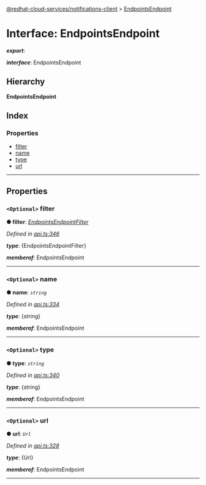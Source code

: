 [@redhat-cloud-services/notifications-client](../README.md) > [EndpointsEndpoint](../interfaces/endpointsendpoint.md)

# Interface: EndpointsEndpoint

*__export__*: 

*__interface__*: EndpointsEndpoint

## Hierarchy

**EndpointsEndpoint**

## Index

### Properties

* [filter](endpointsendpoint.md#filter)
* [name](endpointsendpoint.md#name)
* [type](endpointsendpoint.md#type)
* [url](endpointsendpoint.md#url)

---

## Properties

<a id="filter"></a>

### `<Optional>` filter

**● filter**: *[EndpointsEndpointFilter](endpointsendpointfilter.md)*

*Defined in [api.ts:346](https://github.com/RedHatInsights/javascript-clients/blob/master/packages/hooks/api.ts#L346)*

*__type__*: {EndpointsEndpointFilter}

*__memberof__*: EndpointsEndpoint

___
<a id="name"></a>

### `<Optional>` name

**● name**: *`string`*

*Defined in [api.ts:334](https://github.com/RedHatInsights/javascript-clients/blob/master/packages/hooks/api.ts#L334)*

*__type__*: {string}

*__memberof__*: EndpointsEndpoint

___
<a id="type"></a>

### `<Optional>` type

**● type**: *`string`*

*Defined in [api.ts:340](https://github.com/RedHatInsights/javascript-clients/blob/master/packages/hooks/api.ts#L340)*

*__type__*: {string}

*__memberof__*: EndpointsEndpoint

___
<a id="url"></a>

### `<Optional>` url

**● url**: *`Url`*

*Defined in [api.ts:328](https://github.com/RedHatInsights/javascript-clients/blob/master/packages/hooks/api.ts#L328)*

*__type__*: {Url}

*__memberof__*: EndpointsEndpoint

___

